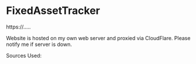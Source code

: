 # FixedAssetTracker

https://.....

Website is hosted on my own web server and proxied via CloudFlare. Please notify me if server is down.


Sources Used:


